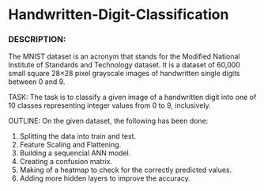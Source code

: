# Handwritten-Digit-Classification
 ### DESCRIPTION:
 The MNIST dataset is an acronym that stands for the Modified National Institute of Standards and Technology dataset.
 It is a dataset of 60,000 small square 28×28 pixel grayscale images of handwritten single digits between 0 and 9.
 
 
 TASK:
 The task is to classify a given image of a handwritten digit into one of 10 classes representing integer values from 0 to 9, inclusively.
 
 
 OUTLINE:
 On the given dataset, the following has been done:
 1. Splitting the data into train and test.
 2. Feature Scaling and Flattening.
 3. Building a sequencial ANN model.
 4. Creating a confusion matrix.
 5. Making of a heatmap to check for the correctly predicted values.
 6. Adding more hidden layers to improve the accuracy.
 
